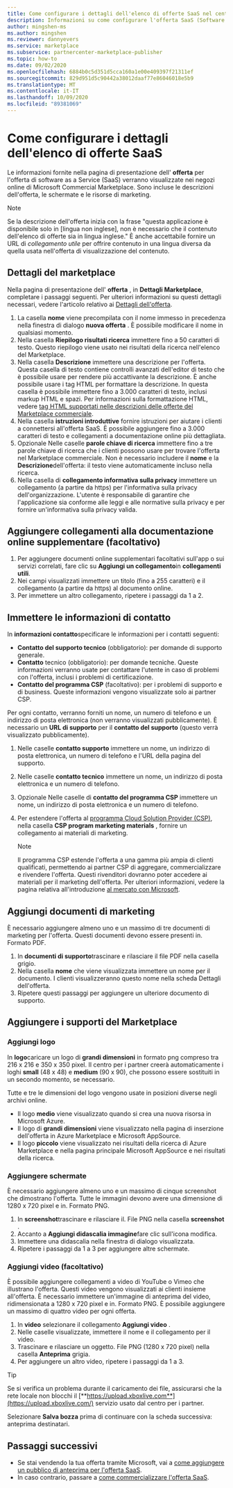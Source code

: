 ```yaml
---
title: Come configurare i dettagli dell'elenco di offerte SaaS nel centro per i partner Microsoft
description: Informazioni su come configurare l'offerta SaaS (Software as a Service) nell'elenco dei dettagli in Microsoft Commercial Marketplace.
author: mingshen-ms
ms.author: mingshen
ms.reviewer: dannyevers
ms.service: marketplace
ms.subservice: partnercenter-marketplace-publisher
ms.topic: how-to
ms.date: 09/02/2020
ms.openlocfilehash: 6884b0c5d351d5cca160a1e00e409397f21311ef
ms.sourcegitcommit: 829d951d5c90442a38012daaf77e86046018e5b9
ms.translationtype: MT
ms.contentlocale: it-IT
ms.lasthandoff: 10/09/2020
ms.locfileid: "89381069"
---
```

# <a name="how-to-configure-your-saas-offer-listing-details"></a>Come configurare i dettagli dell'elenco di offerte SaaS

Le informazioni fornite nella pagina di presentazione dell' **offerta** per l'offerta di software as a Service (SaaS) verranno visualizzate nei negozi online di Microsoft Commercial Marketplace. Sono incluse le descrizioni dell'offerta, le schermate e le risorse di marketing.

> [!NOTE]
> Se la descrizione dell'offerta inizia con la frase "questa applicazione è disponibile solo in [lingua non inglese], non è necessario che il contenuto dell'elenco di offerte sia in lingua inglese." È anche accettabile fornire un URL di *collegamento utile* per offrire contenuto in una lingua diversa da quella usata nell'offerta di visualizzazione del contenuto.

## <a name="marketplace-details"></a>Dettagli del marketplace

Nella pagina di presentazione dell' **offerta** , in **Dettagli Marketplace**, completare i passaggi seguenti. Per ulteriori informazioni su questi dettagli necessari, vedere l'articolo relativo ai [Dettagli dell'offerta](plan-saas-offer.md#offer-listing-details).

1. La casella **nome** viene precompilata con il nome immesso in precedenza nella finestra di dialogo  **nuova offerta** . È possibile modificare il nome in qualsiasi momento.
1. Nella casella **Riepilogo risultati ricerca** immettere fino a 50 caratteri di testo. Questo riepilogo viene usato nei risultati della ricerca nell'elenco del Marketplace.
1. Nella casella **Descrizione** immettere una descrizione per l'offerta. Questa casella di testo contiene controlli avanzati dell'editor di testo che è possibile usare per rendere più accattivante la descrizione. È anche possibile usare i tag HTML per formattare la descrizione. In questa casella è possibile immettere fino a 3.000 caratteri di testo, inclusi markup HTML e spazi. Per informazioni sulla formattazione HTML, vedere [tag HTML supportati nelle descrizioni delle offerte del Marketplace commerciale](supported-html-tags.md).
1. Nella casella **istruzioni introduttive** fornire istruzioni per aiutare i clienti a connettersi all'offerta SaaS. È possibile aggiungere fino a 3.000 caratteri di testo e collegamenti a documentazione online più dettagliata.
1. Opzionale Nelle caselle **parole chiave di ricerca** immettere fino a tre parole chiave di ricerca che i clienti possono usare per trovare l'offerta nel Marketplace commerciale. Non è necessario includere il **nome** e la **Descrizione**dell'offerta: il testo viene automaticamente incluso nella ricerca.
1. Nella casella di **collegamento informativa sulla privacy** immettere un collegamento (a partire da https) per l'informativa sulla privacy dell'organizzazione. L'utente è responsabile di garantire che l'applicazione sia conforme alle leggi e alle normative sulla privacy e per fornire un'informativa sulla privacy valida.

## <a name="add-links-to-supplemental-online-documentation-optional"></a>Aggiungere collegamenti alla documentazione online supplementare (facoltativo)

1. Per aggiungere documenti online supplementari facoltativi sull'app o sui servizi correlati, fare clic su **Aggiungi un collegamento**in **collegamenti utili**.
1. Nei campi visualizzati immettere un titolo (fino a 255 caratteri) e il collegamento (a partire da https) al documento online.
1. Per immettere un altro collegamento, ripetere i passaggi da 1 a 2.

## <a name="enter-your-contact-information"></a>Immettere le informazioni di contatto

In **informazioni contatto**specificare le informazioni per i contatti seguenti:

- **Contatto del supporto tecnico**  (obbligatorio): per domande di supporto generale.
- **Contatto**  tecnico (obbligatorio): per domande tecniche. Queste informazioni verranno usate per contattare l'utente in caso di problemi con l'offerta, inclusi i problemi di certificazione.
- **Contatto del programma CSP** (facoltativo): per i problemi di supporto e di business. Queste informazioni vengono visualizzate solo ai partner CSP.

Per ogni contatto, verranno forniti un nome, un numero di telefono e un indirizzo di posta elettronica (non verranno visualizzati pubblicamente). È necessario un **URL di supporto** per il **contatto del supporto** (questo verrà visualizzato pubblicamente).

1. Nelle caselle **contatto supporto** immettere un nome, un indirizzo di posta elettronica, un numero di telefono e l'URL della pagina del supporto.
1. Nelle caselle **contatto tecnico** immettere un nome, un indirizzo di posta elettronica e un numero di telefono.
1. Opzionale Nelle caselle di **contatto del programma CSP** immettere un nome, un indirizzo di posta elettronica e un numero di telefono.
1. Per estendere l'offerta al [programma Cloud Solution Provider (CSP)](cloud-solution-providers.md), nella casella **CSP program marketing materials** , fornire un collegamento ai materiali di marketing.

   > [!NOTE]
   > Il programma CSP estende l'offerta a una gamma più ampia di clienti qualificati, permettendo ai partner CSP di aggregare, commercializzare e rivendere l'offerta. Questi rivenditori dovranno poter accedere ai materiali per il marketing dell'offerta. Per ulteriori informazioni, vedere la pagina relativa all'introduzione [al mercato con Microsoft](https://partner.microsoft.com/reach-customers/gtm).

## <a name="add-marketing-documents"></a>Aggiungi documenti di marketing

È necessario aggiungere almeno uno e un massimo di tre documenti di marketing per l'offerta. Questi documenti devono essere presenti in. Formato PDF.

1. In **documenti di supporto**trascinare e rilasciare il file PDF nella casella grigio.
1. Nella casella **nome** che viene visualizzata immettere un nome per il documento. I clienti visualizzeranno questo nome nella scheda Dettagli dell'offerta.
1. Ripetere questi passaggi per aggiungere un ulteriore documento di supporto.

## <a name="add-your-marketplace-media"></a>Aggiungere i supporti del Marketplace

### <a name="add-logos"></a>Aggiungi logo

In **logo**caricare un logo di **grandi dimensioni** in formato png compreso tra 216 x 216 e 350 x 350 pixel. Il centro per i partner creerà automaticamente i loghi **small** (48 x 48) e **medium** (90 x 90), che possono essere sostituiti in un secondo momento, se necessario.

Tutte e tre le dimensioni del logo vengono usate in posizioni diverse negli archivi online.

- Il logo **medio** viene visualizzato quando si crea una nuova risorsa in Microsoft Azure.
- Il logo di **grandi dimensioni** viene visualizzato nella pagina di inserzione dell'offerta in Azure Marketplace e Microsoft AppSource.
- Il logo **piccolo** viene visualizzato nei risultati della ricerca di Azure Marketplace e nella pagina principale Microsoft AppSource e nei risultati della ricerca.
   
### <a name="add-screenshots"></a>Aggiungere schermate

È necessario aggiungere almeno uno e un massimo di cinque screenshot che dimostrano l'offerta. Tutte le immagini devono avere una dimensione di 1280 x 720 pixel e in. Formato PNG.

1. In **screenshot**trascinare e rilasciare il. File PNG nella casella **screenshot** .
2. Accanto a **Aggiungi didascalia immagine**fare clic sull'icona modifica.
3. Immettere una didascalia nella finestra di dialogo visualizzata.
4. Ripetere i passaggi da 1 a 3 per aggiungere altre schermate.

### <a name="add-videos-optional"></a>Aggiungi video (facoltativo)

È possibile aggiungere collegamenti a video di YouTube o Vimeo che illustrano l'offerta. Questi video vengono visualizzati ai clienti insieme all'offerta. È necessario immettere un'immagine di anteprima del video, ridimensionata a 1280 x 720 pixel e in. Formato PNG. È possibile aggiungere un massimo di quattro video per ogni offerta.

1. In **video** selezionare il collegamento **Aggiungi video** .
2. Nelle caselle visualizzate, immettere il nome e il collegamento per il video.
3. Trascinare e rilasciare un oggetto. File PNG (1280 x 720 pixel) nella casella **Anteprima** grigia.
4. Per aggiungere un altro video, ripetere i passaggi da 1 a 3.

> [!TIP]
> Se si verifica un problema durante il caricamento dei file, assicurarsi che la rete locale non blocchi il [**https://upload.xboxlive.com**](https://upload.xboxlive.com/) servizio usato dal centro per i partner.

Selezionare **Salva bozza** prima di continuare con la scheda successiva: anteprima destinatari.

## <a name="next-steps"></a>Passaggi successivi

- Se stai vendendo la tua offerta tramite Microsoft, vai a [come aggiungere un pubblico di anteprima per l'offerta SaaS](create-new-saas-offer-preview.md). 
- In caso contrario, passare a [come commercializzare l'offerta SaaS](create-new-saas-offer-marketing.md).

